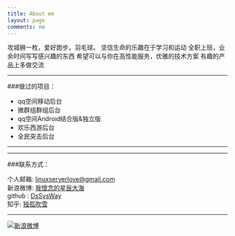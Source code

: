 ```yaml
---
title: About me
layout: page
comments: no
---
```




攻城狮一枚，爱好跑步，羽毛球。
坚信生命的乐趣在于学习和运动
全职上班，业余时间写写感兴趣的东西
希望可以与你在高性能服务，优雅的技术方案 
有趣的产品上多做交流

----

###做过的项目：        



* qq空间移动后台
* 微群组群组后台
* qq空间Android结合版&独立版
* 欢乐西游后台 
* 全民突击后台 



----



----

###联系方式：        

个人邮箱: [linuxserverlove@gmail.com](mailto:linuxserverlove@gmail.com)     
新浪微博: [我懷念的星辰大海](http://weibo.com/beatbupt)	 
github : [DsSysWay](https://github.com/DsSysWay)        
知乎: [独孤吹雪](http://www.zhihu.com/people/du-gu-chui-xue)

----


[![新浪微博](http://service.t.sina.com.cn/widget/qmd/2702264127/a9f41cb1/3.png)](http://weibo.com/u/2702264127?s=6uyXnP)

